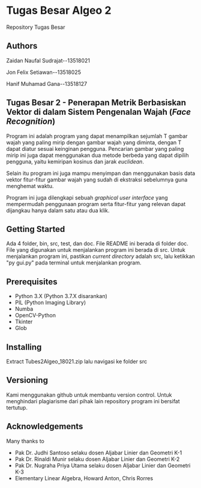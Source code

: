# Tugas Besar Algeo 2

Repository Tugas Besar

## Authors

Zaidan Naufal Sudrajat--13518021

Jon Felix Setiawan--13518025

Hanif Muhamad Gana--13518127

## Tugas Besar 2 - Penerapan Metrik Berbasiskan Vektor di dalam Sistem Pengenalan Wajah (*Face Recognition*)

Program ini adalah program yang dapat menampilkan sejumlah T gambar wajah yang paling mirip dengan gambar wajah yang diminta, dengan T dapat diatur sesuai keinginan pengguna. Pencarian gambar yang paling mirip ini juga dapat menggunakan dua metode berbeda yang dapat dipilih pengguna, yaitu kemiripan kosinus dan jarak *euclidean*.

Selain itu program ini juga mampu menyimpan dan menggunakan basis data vektor fitur-fitur gambar wajah yang sudah di ekstraksi sebelumnya guna menghemat waktu.

Program ini juga dilengkapi sebuah *graphical user interface* yang mempermudah penggunaan program serta fitur-fitur yang relevan dapat dijangkau hanya dalam satu atau dua klik.

## Getting Started

Ada 4 folder, bin, src, test, dan doc. File README ini berada di folder doc. File yang digunakan untuk menjalankan program ini berada di src. Untuk menjalankan program ini, pastikan *current directory* adalah src, lalu ketikkan "py gui.py" pada terminal untuk menjalankan program.

## Prerequisites

* Python 3.X (Python 3.7.X disarankan)
* PIL (Python Imaging Library)
* Numba
* OpenCV-Python
* Tkinter
* Glob

## Installing

Extract Tubes2Algeo_18021.zip lalu navigasi ke folder src

## Versioning

Kami menggunakan github untuk membantu version control. Untuk menghindari plagiarisme dari pihak lain repository program ini bersifat tertutup.

## Acknowledgements

Many thanks to

* Pak Dr. Judhi Santoso selaku dosen Aljabar Linier dan Geometri K-1 
* Pak Dr. Rinaldi Munir selaku dosen Aljabar Linier dan Geometri K-2
* Pak Dr. Nugraha Priya Utama selaku dosen Aljabar Linier dan Geometri K-3
* Elementary Linear Algebra, Howard Anton, Chris Rorres